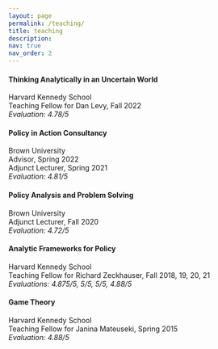 ```yaml
---
layout: page
permalink: /teaching/
title: teaching
description: 
nav: true
nav_order: 2
---
```


#### Thinking Analytically in an Uncertain World
Harvard Kennedy School\
Teaching Fellow for Dan Levy, Fall 2022\
*Evaluation: 4.78/5*

#### Policy in Action Consultancy
Brown University\
Advisor, Spring 2022\
Adjunct Lecturer, Spring 2021\
*Evaluation: 4.81/5*

#### Policy Analysis and Problem Solving
Brown University\
Adjunct Lecturer, Fall 2020\
*Evaluation: 4.72/5*

#### Analytic Frameworks for Policy
Harvard Kennedy School\
Teaching Fellow for Richard Zeckhauser, Fall 2018, 19, 20, 21\
*Evaluations: 4.875/5, 5/5, 5/5, 4.88/5*

#### Game Theory
Harvard Kennedy School\
Teaching Fellow for Janina Mateuseki, Spring 2015\
*Evaluation: 4.88/5*